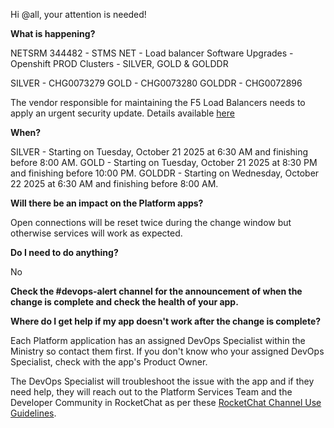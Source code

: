 Hi @all, your attention is needed! 

**What is happening?**

NETSRM 344482 - STMS NET - Load balancer Software Upgrades - Openshift PROD Clusters - SILVER, GOLD & GOLDDR

SILVER - CHG0073279
GOLD - CHG0073280
GOLDDR - CHG0072896

The vendor responsible for maintaining the F5 Load Balancers needs to apply an urgent security update. Details available [here](https://my.f5.com/manage/s/article/K000154696)

**When?**

SILVER - Starting on Tuesday, October 21 2025 at 6:30 AM and finishing before 8:00 AM.
GOLD - Starting on Tuesday, October 21 2025 at 8:30 PM and finishing before 10:00 PM.
GOLDDR - Starting on Wednesday, October 22 2025 at 6:30 AM and finishing before 8:00 AM.

**Will there be an impact on the Platform apps?**

Open connections will be reset twice during the change window but otherwise services will work as expected.

**Do I need to do anything?**

No

**Check the #devops-alert channel for the announcement of when the change is complete and check the health of your app.**

**Where do I get help if my app doesn't work after the change is complete?**

Each Platform application has an assigned DevOps Specialist within the Ministry so contact them first. If you don't know who your assigned DevOps Specialist, check with the app's Product Owner.

The DevOps Specialist will troubleshoot the issue with the app and if they need help, they will reach out to the Platform Services Team and the Developer Community in RocketChat as per these [RocketChat Channel Use Guidelines](https://developer.gov.bc.ca/docs/default/component/bc-developer-guide/rocketchat/rocketchat-channel-descriptions/).
